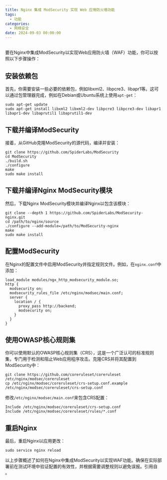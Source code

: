 ```yaml
---
title: Nginx 集成 ModSecurity 实现 Web 应用防火墙功能
tags:
  - 功能
categories:
  - 网络安全
date: 2024-09-03 00:00:00
---
```


> 

<!-- more -->

## 

要在Nginx中集成ModSecurity以实现Web应用防火墙（WAF）功能，你可以按照以下步骤操作：

## 安装依赖包

首先，你需要安装一些必要的依赖包，例如libxml2、libpcre3、libapr1等。这可以通过包管理器完成，例如在Debian或Ubuntu系统上使用`apt-get`：

```
sudo apt-get update
sudo apt-get install libxml2 libxml2-dev libpcre3 libpcre3-dev libapr1 libapr1-dev libaprutil1 libaprutil1-dev
```

## 下载并编译ModSecurity

接着，从GitHub克隆ModSecurity的源代码，编译并安装：

```
git clone https://github.com/SpiderLabs/ModSecurity
cd ModSecurity
./build.sh
./configure
make
sudo make install
```

## 下载并编译Nginx ModSecurity模块

然后，下载Nginx ModSecurity模块并编译Nginx以包含该模块：

```
git clone --depth 1 https://github.com/SpiderLabs/ModSecurity-nginx.git
cd /path/to/nginx/source
./configure --add-module=/path/to/ModSecurity-nginx
make
sudo make install
```

## 配置ModSecurity

在Nginx的配置文件中启用ModSecurity并指定规则文件。例如，在`nginx.conf`中添加：

```
load_module modules/ngx_http_modsecurity_module.so;
http {
  modsecurity on;
  modsecurity_rules_file /etc/nginx/modsec/main.conf;
  server {
    location / {
      proxy_pass http://backend;
      modsecurity on;
    }
  }
}
```

## 使用OWASP核心规则集

你可以使用默认的OWASP核心规则集（CRS），这是一个广泛认可的标准规则集，专门用于检测和阻止Web应用程序攻击。克隆CRS并将其配置到ModSecurity中：

```
git clone https://github.com/coreruleset/coreruleset /etc/nginx/modsec/coreruleset
cp /etc/nginx/modsec/coreruleset/crs-setup.conf.example /etc/nginx/modsec/coreruleset/crs-setup.conf
```

修改`/etc/nginx/modsec/main.conf`来包含CRS配置：

```
Include /etc/nginx/modsec/coreruleset/crs-setup.conf
Include /etc/nginx/modsec/coreruleset/rules/*.conf
```

## 重启Nginx

最后，重启Nginx以应用更改：

```
sudo service nginx reload
```

以上步骤概述了如何在Nginx中集成ModSecurity以实现WAF功能。确保在实际部署前在测试环境中验证配置的有效性，并根据需要调整规则以避免误报。引用自 。